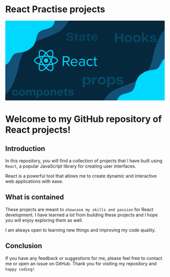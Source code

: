 # React Practise projects

![React banner](./React.png)

# Welcome to my GitHub repository of React projects! 

## Introduction

In this repository, you will find a collection of projects that I have built using ``React``, a popular JavaScript library for creating user interfaces. 

React is a powerful tool that allows me to create dynamic and interactive web applications with ease.

## What is contained

 These projects are meant to ``showcase my skills and passion`` for React development. I have learned a lot from building these projects and I hope you will enjoy exploring them as well. 

I am always open to learning new things and improving my code quality. 

## Conclusion

If you have any feedback or suggestions for me, please feel free to contact me or open an issue on GitHub. Thank you for visiting my repository and ``happy coding!``
